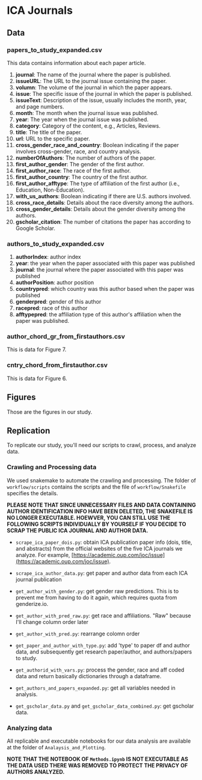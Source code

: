 # ICA Journals

## Data

### papers_to_study_expanded.csv

This data contains information about each paper article. 

1. **journal**: The name of the journal where the paper is published.
2. **issueURL**: The URL to the journal issue containing the paper.
3. **volumn**: The volume of the journal in which the paper appears.
4. **issue**: The specific issue of the journal in which the paper is published.
5. **issueText**: Description of the issue, usually includes the month, year, and page numbers.
6. **month**: The month when the journal issue was published.
7. **year**: The year when the journal issue was published.
8. **category**: Category of the content, e.g., Articles, Reviews.
9. **title**: The title of the paper.
10. **url**: URL to the specific paper.
11. **cross_gender_race_and_country**: Boolean indicating if the paper involves cross-gender, race, and country analysis.
12. **numberOfAuthors**: The number of authors of the paper.
13. **first_author_gender**: The gender of the first author.
14. **first_author_race**: The race of the first author.
15. **first_author_country**: The country of the first author.
16. **first_author_afftype**: The type of affiliation of the first author (i.e., Education, Non-Education).
17. **with_us_authors**: Boolean indicating if there are U.S. authors involved.
18. **cross_race_details**: Details about the race diversity among the authors.
19. **cross_gender_details**: Details about the gender diversity among the authors.
20. **gscholar_citation**: The number of citations the paper has according to Google Scholar.

### authors_to_study_expanded.csv

1. **authorIndex**: author index
2. **year**: the year when the paper associated with this paper was published
3. **journal**: the journal where the paper associated with this paper was published
4. **authorPosition**: author position
5. **countrypred**: which country was this author based when the paper was published
6. **genderpred**: gender of this author
7. **racepred**: race of this author
8. **afftypepred**: the affiliation type of this author's affiliation when the paper was published.

### author_chord_gr_from_firstauthors.csv 

This is data for Figure 7. 

### cntry_chord_from_firstauthor.csv

This is data for Figure 6. 

## Figures

Those are the figures in our study. 

## Replication

To replicate our study, you'll need our scripts to crawl, process, and analyze data. 

### Crawling and Processing data 

We used snakemake to automate the crawling and processing. The folder of `workflow/scripts` contains the scripts and the file of `workflow/Snakefile` specifies the details. 

**PLEASE NOTE THAT SINCE UNNECESSARY FILES AND DATA CONTAINING AUTHOR IDENTIFICATION INFO HAVE BEEN DELETED, THE SNAKEFILE IS NO LONGER EXECUTABLE. HOEWVER, YOU CAN STILL USE THE FOLLOWING SCRIPTS INDIVIDUALLY BY YOURSELF IF YOU DECIDE TO SCRAP THE PUBLIC ICA JOURNAL AND AUTHOR DATA.**

- `scrape_ica_paper_dois.py`: obtain ICA publication paper info (dois, title, and abstracts) from the official websites of the five ICA journals we analyze. For example, [https://academic.oup.com/joc/issue](https://academic.oup.com/joc/issue).

- `scrape_ica_author_data.py`: get paper and author data from each ICA journal publication

- `get_author_with_gender.py`: get gender raw predictions. This is to prevent me from having to do it again, which requires quota from genderize.io.

- `get_author_with_pred_raw.py`: get race and affiliations. "Raw" because I'll change column order later

- `get_author_with_pred.py`: rearrange colomn order

- `get_paper_and_author_with_type.py`: add 'type' to paper df and author data, and subsequently get research paper/author, and authors/papers to study. 

- `get_authorid_with_vars.py`: process the gender, race and aff coded data and return basically dictionaries through a dataframe. 

- `get_authors_and_papers_expanded.py`: get all variables needed in analysis.

- `get_gscholar_data.py` and `get_gscholar_data_combined.py`: get gscholar data.

### Analyzing data

All replicable and executable notebooks for our data analysis are available at the folder of `Analaysis_and_Plotting`. 

**NOTE THAT THE NOTEBOOK OF `Methods.ipynb` IS NOT EXECUTABLE AS THE DATA USED THERE WAS REMOVED TO PROTECT THE PRIVACY OF AUTHORS ANALYZED.** 